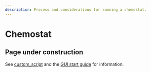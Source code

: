 ```yaml
---
description: Process and considerations for running a chemostat.
---
```


# Chemostat

## Page under construction

See [custom\_script](../software/dpu-code-structure/custom\_script.py.md) and the [GUI start guide](starting-an-experiment/gui-start-guide.md) for information.
